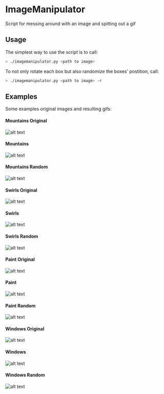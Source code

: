 # ImageManipulator
Script for messing around with an image and spitting out a gif

## Usage
The simplest way to use the script is to call:
```bash
> ./imagemanipulator.py <path to image>
```

To not only rotate each box but also randomize the boxes' postition, call:
```bash
> ./imagemanipulator.py <path to image> -r
```

## Examples
Some examples original images and resulting gifs:

#### Mountains Original
![alt text](https://github.com/jollex/ImageManipulator/raw/master/examples/mountains.jpeg "Mountains Original")
#### Mountains
![alt text](https://github.com/jollex/ImageManipulator/raw/master/examples/mountains.gif "Mountains")
#### Mountains Random
![alt text](https://github.com/jollex/ImageManipulator/raw/master/examples/mountains-random.gif "Mountains Random")

#### Swirls Original
![alt text](https://github.com/jollex/ImageManipulator/raw/master/examples/swirls.jpeg "Swirls Original")
#### Swirls
![alt text](https://github.com/jollex/ImageManipulator/raw/master/examples/swirls.gif "Swirls")
#### Swirls Random
![alt text](https://github.com/jollex/ImageManipulator/raw/master/examples/swirls-random.gif "Swirls Random")

#### Paint Original
![alt text](https://github.com/jollex/ImageManipulator/raw/master/examples/paint.jpeg "Paint Original")
#### Paint
![alt text](https://github.com/jollex/ImageManipulator/raw/master/examples/paint.gif "Paint")
#### Paint Random
![alt text](https://github.com/jollex/ImageManipulator/raw/master/examples/paint-random.gif "Paint Random")

#### Windows Original
![alt text](https://github.com/jollex/ImageManipulator/raw/master/examples/windows.jpeg "Windows Original")
#### Windows
![alt text](https://github.com/jollex/ImageManipulator/raw/master/examples/windows.gif "Windows")
#### Windows Random
![alt text](https://github.com/jollex/ImageManipulator/raw/master/examples/windows-random.gif "Windows Random")
